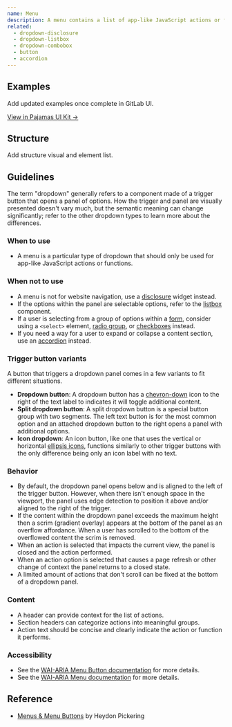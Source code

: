 ```yaml
---
name: Menu
description: A menu contains a list of app-like JavaScript actions or functions.
related:
  - dropdown-disclosure
  - dropdown-listbox
  - dropdown-combobox
  - button
  - accordion
---
```


## Examples

<todo>Add updated examples once complete in GitLab UI.</todo>

[View in Pajamas UI Kit →](https://www.figma.com/file/qEddyqCrI7kPSBjGmwkZzQ/Component-library?node-id=425%3A14)

## Structure

<todo>Add structure visual and element list.</todo>

## Guidelines

The term "dropdown" generally refers to a component made of a trigger button that opens a panel of options. How the trigger and panel are visually presented doesn't vary much, but the semantic meaning can change significantly; refer to the other dropdown types to learn more about the differences.

### When to use

- A menu is a particular type of dropdown that should only be used for app-like JavaScript actions or functions.

### When not to use

- A menu is not for website navigation, use a [disclosure](/components/dropdown-disclosure) widget instead.
- If the options within the panel are selectable options, refer to the [listbox](/components/dropdown-listbox) component.
- If a user is selecting from a group of options within a [form](/components/form), consider using a `<select>` element, [radio group](/components/radio-button), or [checkboxes](/components/checkbox) instead.
- If you need a way for a user to expand or collapse a content section, use an [accordion](/components/accordion) instead.

### Trigger button variants

A button that triggers a dropdown panel comes in a few variants to fit different situations.

- **Dropdown button**: A dropdown button has a [chevron-down](https://gitlab-org.gitlab.io/gitlab-svgs/?q=~chevron-down) icon to the right of the text label to indicates it will toggle additional content.
- **Split dropdown button**: A split dropdown button is a special button group with two segments. The left text button is for the most common option and an attached dropdown button to the right opens a panel with additional options.
- **Icon dropdown**: An icon button, like one that uses the vertical or horizontal [ellipsis icons](https://gitlab-org.gitlab.io/gitlab-svgs/?q=elli), functions similarly to other trigger buttons with the only difference being only an icon label with no text.

### Behavior

- By default, the dropdown panel opens below and is aligned to the left of the trigger button. However, when there isn't enough space in the viewport, the panel uses edge detection to position it above and/or aligned to the right of the trigger.
- If the content within the dropdown panel exceeds the maximum height then a scrim (gradient overlay) appears at the bottom of the panel as an overflow affordance. When a user has scrolled to the bottom of the overflowed content the scrim is removed.
- When an action is selected that impacts the current view, the panel is closed and the action performed.
- When an action option is selected that causes a page refresh or other change of context the panel returns to a closed state.
- A limited amount of actions that don't scroll can be fixed at the bottom of a dropdown panel.

### Content

- A header can provide context for the list of actions.
- Section headers can categorize actions into meaningful groups.
- Action text should be concise and clearly indicate the action or function it performs.

### Accessibility

- See the [WAI-ARIA Menu Button documentation](https://www.w3.org/TR/wai-aria-practices/#menubutton) for more details.
- See the [WAI-ARIA Menu documentation](https://www.w3.org/TR/wai-aria-practices/#menu) for more details.

## Reference

- [Menus & Menu Buttons](https://inclusive-components.design/menus-menu-buttons/) by Heydon Pickering
